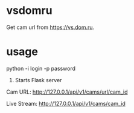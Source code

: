 # vsdomru

Get cam url from https://vs.dom.ru.

# usage

python -i login -p password

1. Starts Flask server 

Cam URL: http://127.0.0.1/api/v1/cams/url/cam_id

Live Stream: http://127.0.0.1/api/v1/cams/cam_id
